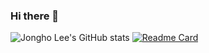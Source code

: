 ### Hi there 👋
![Jongho Lee's GitHub stats](https://github-readme-stats.vercel.app/api?username=DevFrank9&show_icons=true&theme=dark)
[![Readme Card](https://github-readme-stats.vercel.app/api/pin/?username=DevFrank9&repo=github-readme-stats)](https://github.com/DevFrank9)

<!--
**DevFrank9/DevFrank9** is a ✨ _special_ ✨ repository because its `README.md` (this file) appears on your GitHub profile.

Here are some ideas to get you started:

- 🔭 I’m currently working on ...
- 🌱 I’m currently learning ...
- 👯 I’m looking to collaborate on ...
- 🤔 I’m looking for help with ...
- 💬 Ask me about ...
- 📫 How to reach me: ...
- 😄 Pronouns: ...
- ⚡ Fun fact: ...
-->
